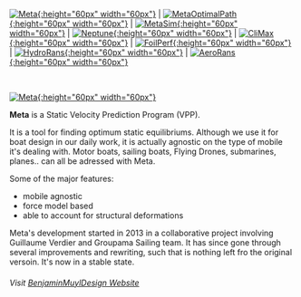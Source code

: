 
[![Meta](https://github.com/bmuyl/assets/blob/master/Logos/Meta-Cosme/MetaLogo.png?raw=true){:height="60px" width="60px"}](\2020\02\01\Meta.html)
| [![MetaOptimalPath](https://github.com/bmuyl/assets/blob/master/Logos/Meta-Cosme/MetaOptimalPathLogo.png?raw=true){:height="60px" width="60px"}](\2020\02\01\MetaOptimalPath.html)
| [![MetaSim](https://github.com/bmuyl/assets/blob/master/Logos/Meta-Cosme/MetaSimLogo.png?raw=true){:height="60px" width="60px"}](\2020\02\01\MetaSim.html)
| [![Neptune](https://github.com/bmuyl/assets/blob/master/Logos/Meta-Cosme/NeptuneLogo.png?raw=true){:height="60px" width="60px"}](\2020\02\01\Neptune.html)
| [![CliMax](https://github.com/bmuyl/assets/blob/master/Logos/Meta-Cosme/CliMaxLogo.png?raw=true){:height="60px" width="60px"}](\2020\02\01\CliMax.html)
| [![FoilPerf](https://github.com/bmuyl/assets/blob/master/Logos/Meta-Cosme/FoilPerfLogo.png?raw=true){:height="60px" width="60px"}](\2020\02\01\FoilPerf.html)
| [![HydroRans](https://github.com/bmuyl/assets/blob/master/Logos/Meta-Cosme/HydroRansLogo.png?raw=true){:height="60px" width="60px"}](\2020\02\01\HydroRans.html)
| [![AeroRans](https://github.com/bmuyl/assets/blob/master/Logos/Meta-Cosme/AeroRansLogo.png?raw=true){:height="60px" width="60px"}](\2020\02\01\AeroRans.html)


<br/>
 
 
 [![Meta](https://github.com/bmuyl/assets/blob/master/Logos/Meta-Cosme/MetaLogo.png?raw=true){:height="60px" width="60px"}](\2020\02\01\Meta.html)

**Meta** is a Static Velocity Prediction Program (VPP).

It is a tool for finding optimum static equilibriums.
Although we use it for boat design in our daily work, it is actually agnostic on the type of mobile it's dealing with.
Motor boats, sailing boats, Flying Drones, submarines, planes.. can all be adressed with Meta.

Some of the major features:
- mobile agnostic
- force model based
- able to account for structural deformations


Meta's development started in 2013 in a collaborative project involving Guillaume Verdier and Groupama Sailing team.
It has since gone through several improvements and rewriting, such that is nothing left fro the original versoin.
It's now in a stable state.



###### Visit  [BenjaminMuylDesign Website](https://www.bmuyl.com)
